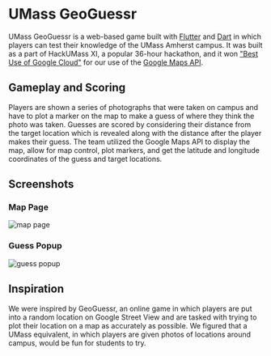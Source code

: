 # UMass GeoGuessr
UMass GeoGuessr is a web-based game built with [Flutter](https://docs.flutter.dev/) and [Dart](https://dart.dev/) in which players can test their knowledge of the UMass Amherst campus.  It was built as a part of HackUMass XI, a popular 36-hour hackathon, and it won ["Best Use of Google Cloud"](https://devpost.com/software/umass-geoguesser) for our use of the [Google Maps API](https://developers.google.com/maps).

## Gameplay and Scoring
Players are shown a series of photographs that were taken on campus and have to plot a marker on the map to make a guess of where they think the photo was taken.
Guesses are scored by considering their distance from the target location which is revealed along with the distance after the player makes their guess.
The team utilized the Google Maps API to display the map, allow for map control, plot markers, and get the latitude and longitude coordinates of the guess and target locations.

## Screenshots
### Map Page
![map page](https://github.com/johncle/umass-geoguessr/assets/110953303/d4e6731e-6457-4bd1-be2b-79609efbb542)
### Guess Popup
![guess popup](https://github.com/johncle/umass-geoguessr/assets/110953303/3aef3e48-373d-4cea-aa00-4f481a7abf43)

## Inspiration
We were inspired by GeoGuessr, an online game in which players are put into a random location on Google Street View and are tasked with trying to plot their location on a map as accurately as possible.  We figured that a UMass equivalent, in which players are given photos of locations around campus, would be fun for students to try.
